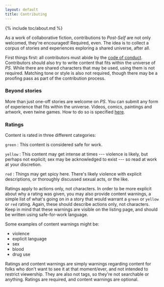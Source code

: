 ```yaml
---
layout: default
title: Contributing
---
```


{% include toc/about.md %}

As a work of collaborative fiction, contributions to *Post-Self* are not only welcomed, they're encouraged! Required, even. The idea is to collect a corpus of stories and experiences exploring a shared universe, after all.

First things first: all contributors must abide by the [code of conduct](/conduct). Contributors should also try to write content that fits within the universe of *PS*. While there are shared characters that may be used, using them is not required. Matching tone or style is also not required, though there may be a proofing pass as part of the contribution process.

### Beyond stories

More than just one-off stories are welcome on *PS*. You can submit any form of experience that fits within the universe. Videos, comics, paintings and artwork, even twine games. How to do so is specified [here](/about/help/beyond-stories).

### Ratings

Content is rated in three different categories:

`green`
:   This content is considered safe for work.

`yellow`
:   This content may get intense at times --- violence is likely, but perhaps not explicit; sex may be acknowledged to exist --- so read at work at your discretion.

`red`
:   Things may get spicy here. There's likely violence with explicit descriptions, or thoroughly discussed sexual acts, or the like.

Ratings apply to actions only, not characters. In order to be more explicit about why a rating was given, you may also provide content warnings, a simple list of what's going on in a story that would warrant a `green` or `yellow` or `red` rating. Again, these should describe actions only, not characters. Keep in mind that these warnings are visible on the listing page, and should be written using safe-for-work language.

Some examples of content warnings might be:

* violence
* explicit language
* sex
* blood
* drug use

Ratings and content warnings are simply warnings regarding content for folks who don't want to see it at that moment/ever, and not intended to restrict viewership. They are also not tags, so they're not searchable or anything. Ratings are required, and content warnings are optional.

